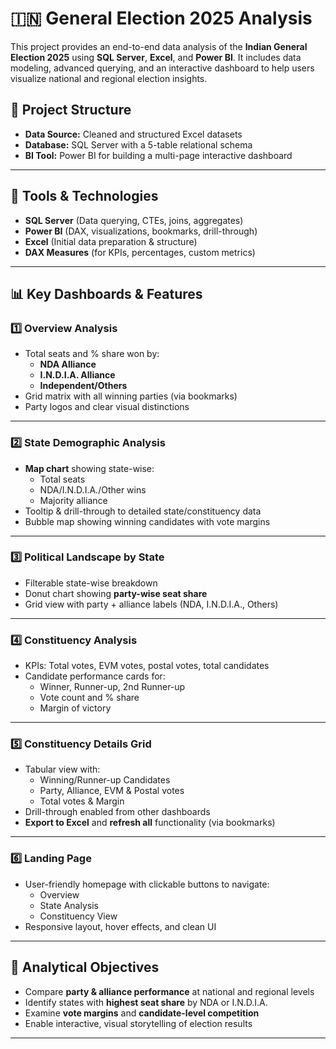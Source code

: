 # 🇮🇳 General Election 2025 Analysis

This project provides an end-to-end data analysis of the **Indian General Election 2025** using **SQL Server**, **Excel**, and **Power BI**. It includes data modeling, advanced querying, and an interactive dashboard to help users visualize national and regional election insights.

## 📂 Project Structure

- **Data Source:** Cleaned and structured Excel datasets
- **Database:** SQL Server with a 5-table relational schema
- **BI Tool:** Power BI for building a multi-page interactive dashboard

---

## 🔧 Tools & Technologies

- **SQL Server** (Data querying, CTEs, joins, aggregates)
- **Power BI** (DAX, visualizations, bookmarks, drill-through)
- **Excel** (Initial data preparation & structure)
- **DAX Measures** (for KPIs, percentages, custom metrics)

---

## 📊 Key Dashboards & Features

### 1️⃣ Overview Analysis
- Total seats and % share won by:
  - **NDA Alliance**
  - **I.N.D.I.A. Alliance**
  - **Independent/Others**
- Grid matrix with all winning parties (via bookmarks)
- Party logos and clear visual distinctions

---

### 2️⃣ State Demographic Analysis
- **Map chart** showing state-wise:
  - Total seats
  - NDA/I.N.D.I.A./Other wins
  - Majority alliance
- Tooltip & drill-through to detailed state/constituency data
- Bubble map showing winning candidates with vote margins

---

### 3️⃣ Political Landscape by State
- Filterable state-wise breakdown
- Donut chart showing **party-wise seat share**
- Grid view with party + alliance labels (NDA, I.N.D.I.A., Others)

---

### 4️⃣ Constituency Analysis
- KPIs: Total votes, EVM votes, postal votes, total candidates
- Candidate performance cards for:
  - Winner, Runner-up, 2nd Runner-up
  - Vote count and % share
  - Margin of victory

---

### 5️⃣ Constituency Details Grid
- Tabular view with:
  - Winning/Runner-up Candidates
  - Party, Alliance, EVM & Postal votes
  - Total votes & Margin
- Drill-through enabled from other dashboards
- **Export to Excel** and **refresh all** functionality (via bookmarks)

---

### 6️⃣ Landing Page
- User-friendly homepage with clickable buttons to navigate:
  - Overview
  - State Analysis
  - Constituency View
- Responsive layout, hover effects, and clean UI

---

## 📌 Analytical Objectives

- Compare **party & alliance performance** at national and regional levels
- Identify states with **highest seat share** by NDA or I.N.D.I.A.
- Examine **vote margins** and **candidate-level competition**
- Enable interactive, visual storytelling of election results

---


